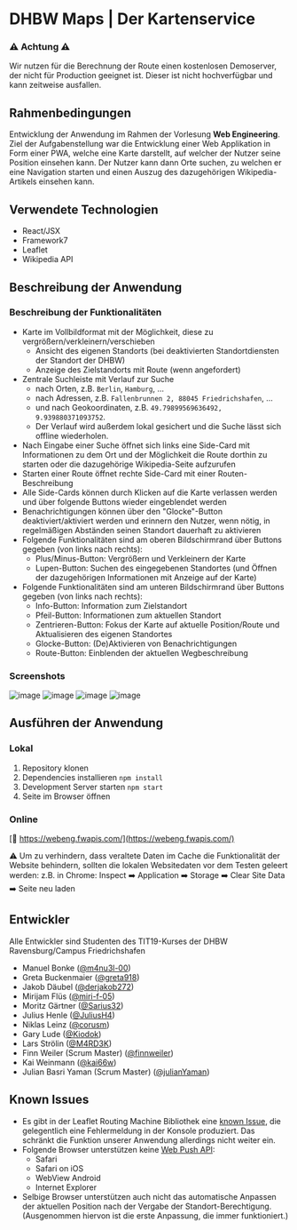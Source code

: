 # DHBW Maps | Der Kartenservice
### ⚠️ Achtung ⚠️
Wir nutzen für die Berechnung der Route einen kostenlosen Demoserver, der nicht für Production geeignet ist. Dieser ist nicht hochverfügbar und kann zeitweise ausfallen.
## Rahmenbedingungen
Entwicklung der Anwendung im Rahmen der Vorlesung **Web Engineering**.  
Ziel der Aufgabenstellung war die Entwicklung einer Web Applikation in Form einer PWA, welche eine Karte darstellt, auf welcher der Nutzer seine Position einsehen kann. Der Nutzer kann dann Orte suchen, zu welchen er eine Navigation starten und einen Auszug des dazugehörigen Wikipedia-Artikels einsehen kann.
## Verwendete Technologien
- React/JSX
- Framework7
- Leaflet
- Wikipedia API
## Beschreibung der Anwendung
### Beschreibung der Funktionalitäten
- Karte im Vollbildformat mit der Möglichkeit, diese zu vergrößern/verkleinern/verschieben
  - Ansicht des eigenen Standorts (bei deaktivierten Standortdiensten der Standort der DHBW)
  - Anzeige des Zielstandorts mit Route (wenn angefordert)  
- Zentrale Suchleiste mit Verlauf zur Suche
  - nach Orten, z.B. `Berlin`, `Hamburg`, ...
  - nach Adressen, z.B. `Fallenbrunnen 2, 88045 Friedrichshafen`, ...
  - und nach Geokoordinaten, z.B. `49.79899569636492, 9.939880371093752`.
  - Der Verlauf wird außerdem lokal gesichert und die Suche lässt sich offline wiederholen.
- Nach Eingabe einer Suche öffnet sich links eine Side-Card mit Informationen zu dem Ort und der Möglichkeit die Route dorthin zu starten oder die dazugehörige Wikipedia-Seite aufzurufen
- Starten einer Route öffnet rechte Side-Card mit einer Routen-Beschreibung
- Alle Side-Cards können durch Klicken auf die Karte verlassen werden und über folgende Buttons wieder eingeblendet werden
- Benachrichtigungen können über den "Glocke"-Button deaktiviert/aktiviert werden und erinnern den Nutzer, wenn nötig, in regelmäßigen Abständen seinen Standort dauerhaft zu aktivieren
- Folgende Funktionalitäten sind am oberen Bildschirmrand über Buttons gegeben (von links nach rechts):
  - Plus/Minus-Button: Vergrößern und Verkleinern der Karte
  - Lupen-Button: Suchen des eingegebenen Standortes (und Öffnen der dazugehörigen Informationen mit Anzeige auf der Karte)
- Folgende Funktionalitäten sind am unteren Bildschirmrand über Buttons gegeben (von links nach rechts):
  - Info-Button: Information zum Zielstandort
  - Pfeil-Button: Informationen zum aktuellen Standort
  - Zentrieren-Button: Fokus der Karte auf aktuelle Position/Route und Aktualisieren des eigenen Standortes
  - Glocke-Button: (De)Aktivieren von Benachrichtigungen
  - Route-Button: Einblenden der aktuellen Wegbeschreibung
### Screenshots
![image](https://user-images.githubusercontent.com/28830219/148594459-a1c418c8-b023-440a-aaa3-391770b8c763.png)
![image](https://user-images.githubusercontent.com/28830219/148594523-19e68566-bc35-45e5-8139-d13f4ba295ac.png)
![image](https://user-images.githubusercontent.com/28830219/148594625-b6ecdbf3-0415-4fff-86d0-084819f91e9a.png)
![image](https://user-images.githubusercontent.com/28830219/148594692-02beb32e-cbfd-4f2b-8ee6-dd74608e5734.png)

## Ausführen der Anwendung
### Lokal
1. Repository klonen
2. Dependencies installieren `npm install`
3. Development Server starten `npm start`
4. Seite im Browser öffnen
### Online
[🔗 https://webeng.fwapis.com/](https://webeng.fwapis.com/)

⚠️ Um zu verhindern, dass veraltete Daten im Cache die Funktionalität der Website behindern, sollten die lokalen Websitedaten vor dem Testen geleert werden: z.B. in Chrome: Inspect :arrow_right: Application :arrow_right: Storage :arrow_right: Clear Site Data :arrow_right: Seite neu laden

## Entwickler
Alle Entwickler sind Studenten des TIT19-Kurses der DHBW Ravensburg/Campus Friedrichshafen
- Manuel Bonke ([@m4nu3l-00](https://github.com/m4nu3l-00))
- Greta Buckenmaier ([@greta918](https://github.com/greta918))
- Jakob Däubel ([@derjakob272](https://github.com/derjakob272))
- Mirijam Flüs ([@miri-f-05](https://github.com/miri-f-05))
- Moritz Gärtner ([@Sarius32](https://github.com/Sarius32))
- Julius Henle ([@JuliusH4](https://github.com/JuliusH4))
- Niklas Leinz ([@corusm](https://github.com/corusm))
- Gary Lude ([@Kiodok](https://github.com/Kiodok))
- Lars Strölin ([@M4RD3K](https://github.com/M4RD3K))
- Finn Weiler (Scrum Master) ([@finnweiler](https://github.com/finnweiler))
- Kai Weinmann ([@kai66w](https://github.com/kai66w))
- Julian Basri Yaman (Scrum Master) ([@julianYaman](https://github.com/julianYaman))

## Known Issues
- Es gibt in der Leaflet Routing Machine Bibliothek eine [known Issue](https://github.com/mapbox/owlviewer/issues/21), die gelegentlich eine Fehlermeldung in der Konsole produziert. Das schränkt die Funktion unserer Anwendung allerdings nicht weiter ein. 
- Folgende Browser unterstützen keine [Web Push API](https://developer.mozilla.org/en-US/docs/Web/API/Push_API):
  - Safari 
  - Safari on iOS
  - WebView Android
  - Internet Explorer
- Selbige Browser unterstützen auch nicht das automatische Anpassen der aktuellen Position nach der Vergabe der Standort-Berechtigung. (Ausgenommen hiervon ist die erste Anpassung, die immer funktioniert.)
